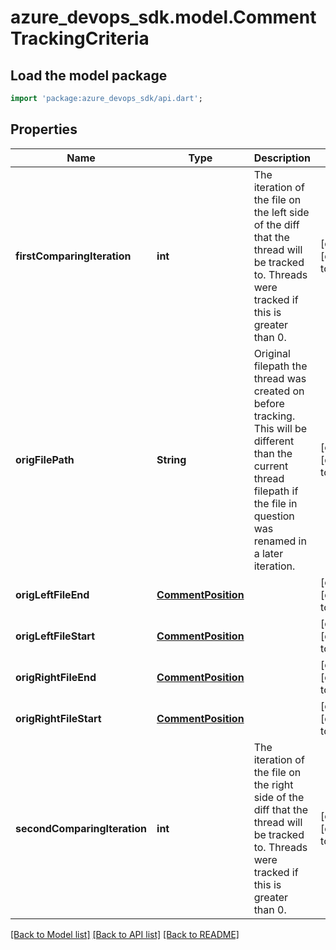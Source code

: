 # azure_devops_sdk.model.CommentTrackingCriteria

## Load the model package
```dart
import 'package:azure_devops_sdk/api.dart';
```

## Properties
Name | Type | Description | Notes
------------ | ------------- | ------------- | -------------
**firstComparingIteration** | **int** | The iteration of the file on the left side of the diff that the thread will be tracked to. Threads were tracked if this is greater than 0. | [optional] [default to null]
**origFilePath** | **String** | Original filepath the thread was created on before tracking. This will be different than the current thread filepath if the file in question was renamed in a later iteration. | [optional] [default to null]
**origLeftFileEnd** | [**CommentPosition**](CommentPosition.md) |  | [optional] [default to null]
**origLeftFileStart** | [**CommentPosition**](CommentPosition.md) |  | [optional] [default to null]
**origRightFileEnd** | [**CommentPosition**](CommentPosition.md) |  | [optional] [default to null]
**origRightFileStart** | [**CommentPosition**](CommentPosition.md) |  | [optional] [default to null]
**secondComparingIteration** | **int** | The iteration of the file on the right side of the diff that the thread will be tracked to. Threads were tracked if this is greater than 0. | [optional] [default to null]

[[Back to Model list]](../README.md#documentation-for-models) [[Back to API list]](../README.md#documentation-for-api-endpoints) [[Back to README]](../README.md)


